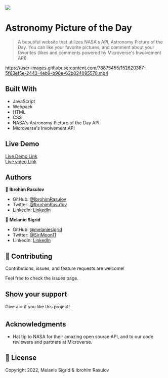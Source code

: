 ![](https://img.shields.io/badge/Microverse-blueviolet)

# Astronomy Picture of the Day

> A beautiful website that utilizes NASA's API, Astronomy Picture of the Day. You can like your favorite pictures, and comment about your favorites (likes and comments powered by Microverse's Involvement API).

https://user-images.githubusercontent.com/78875455/152620387-5f63ef5e-2443-4eb9-b96e-62b824095578.mp4

## Built With

- JavaScript
- Webpack
- HTML
- CSS
- NASA's Astronomy Picture of the Day API
- Microverse's Involvement API

## Live Demo

[Live Demo Link](https://melaniesigrid.github.io/AstronomyPictureOfTheDay/dist/)
<br>
[Live video Link](https://youtu.be/kCXQTR1wQN4)

## Authors

👤 **Ibrohim Rasulov**

- GitHub: [@IbrohimRasulov](https://github.com/IbrohimRasulov)
- Twitter: [@IbrohimRasu1ov](https://twitter.com/IbrohimRasu1ov)
- LinkedIn: [LinkedIn](https://www.linkedin.com/in/ibrohim-rasulov-a88352209/)

👤 **Melanie Sigrid**

- GitHub: [@melaniesigrid](https://github.com/melaniesigrid)
- Twitter: [@SiriMoon11](https://twitter.com/SiriMoon11)
- LinkedIn: [LinkedIn](https://www.linkedin.com/in/melanie-arellano-92aaa9194/)

## 🤝 Contributing

Contributions, issues, and feature requests are welcome!

Feel free to check the issues page.

## Show your support

Give a ⭐️ if you like this project!

## Acknowledgments

- Hat tip to NASA for their amazing open source API, and to our code reviewers and partners at Microverse.

## 📝 License

Copyright 2022, Melanie Sigrid & Ibrohim Rasulov
